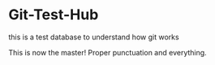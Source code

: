 Git-Test-Hub
============

this is a test database to understand how git works

This is now the master! Proper punctuation and everything.
